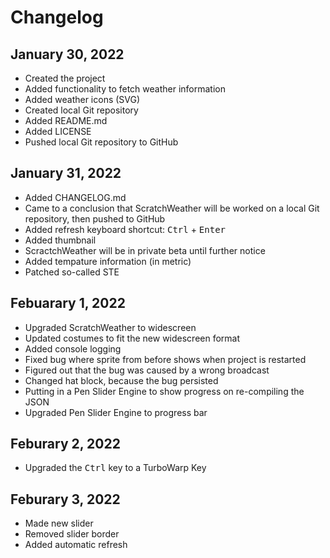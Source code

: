 # Changelog
## January 30, 2022
- Created the project
- Added functionality to fetch weather information
- Added weather icons (SVG)
- Created local Git repository
- Added README.md
- Added LICENSE
- Pushed local Git repository to GitHub
## January 31, 2022
- Added CHANGELOG.md
- Came to a conclusion that ScratchWeather will be worked on a local Git repository, then pushed to GitHub
- Added refresh keyboard shortcut: <kbd>Ctrl</kbd> + <kbd>Enter</kbd>
- Added thumbnail
- ScractchWeather will be in private beta until further notice
- Added tempature information (in metric)
- Patched so-called STE
## Febuarary 1, 2022
- Upgraded ScratchWeather to widescreen
- Updated costumes to fit the new widescreen format
- Added console logging
- Fixed bug where sprite from before shows when project is restarted
- Figured out that the bug was caused by a wrong broadcast
- Changed hat block, because the bug persisted
- Putting in a Pen Slider Engine to show progress on re-compiling the JSON
- Upgraded Pen Slider Engine to progress bar
## Feburary 2, 2022
- Upgraded the <kbd>Ctrl</kbd> key to a TurboWarp Key
## Feburary 3, 2022
- Made new slider
- Removed slider border
- Added automatic refresh

